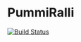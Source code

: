 
# PummiRalli

[![Build Status](https://travis-ci.org/AradoLabs/pummiralli-server.svg?branch=master)](https://travis-ci.org/AradoLabs/pummiralli-server)